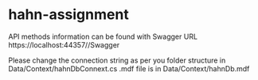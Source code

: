 # hahn-assignment

API methods information can be found with Swagger URL
https://localhost:44357//Swagger
 
Please change the connection string as per you folder structure in Data/Context/hahnDbConnext.cs
.mdf file is in Data/Context/hahnDb.mdf

